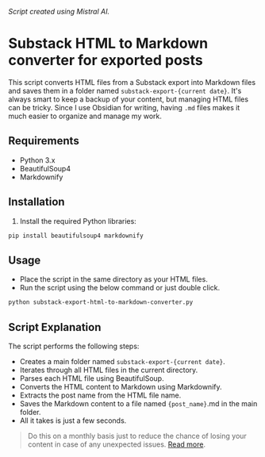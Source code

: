  *Script created using Mistral AI.*
 
 # Substack HTML to Markdown converter for exported posts
This script converts HTML files from a Substack export into Markdown files and saves them in a folder named `substack-export-{current date}`. It's always smart to keep a backup of your content, but managing HTML files can be tricky. Since I use Obsidian for writing, having `.md` files makes it much easier to organize and manage my work.

## Requirements
- Python 3.x
- BeautifulSoup4
- Markdownify

## Installation
1. Install the required Python libraries:
```bash
pip install beautifulsoup4 markdownify
```

## Usage
- Place the script in the same directory as your HTML files.
- Run the script using the below command or just double click.
```bash
python substack-export-html-to-markdown-converter.py
```
## Script Explanation
The script performs the following steps:
- Creates a main folder named `substack-export-{current date}`.
- Iterates through all HTML files in the current directory.
- Parses each HTML file using BeautifulSoup.
- Converts the HTML content to Markdown using Markdownify.
- Extracts the post name from the HTML file name.
- Saves the Markdown content to a file named `{post_name}`.md in the main folder.
- All it takes is just a few seconds.

> Do this on a monthly basis just to reduce the chance of losing your content in case of any unexpected issues. [Read more](https://romio.substack.com/p/open-design-tools-data-ownership-portability).